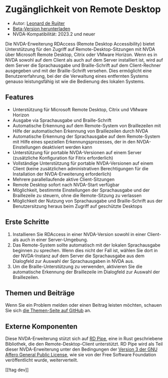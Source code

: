 # Zugänglichkeit von Remote Desktop #

* Autor: [Leonard de Ruijter][1]
* [Beta-Version herunterladen][2]
* NVDA-Kompatibilität: 2023.2 und neuer

Die NVDA-Erweiterung RDAccess (Remote Desktop Accessibility) bietet
Unterstützung für den Zugriff auf Remote-Desktop-Sitzungen mit NVDA über
Microsoft Remote Desktop, Citrix oder VMware Horizon. Wenn es in NVDA sowohl
auf dem Client als auch auf dem Server installiert ist, wird  auf dem Server
die Sprachausgabe und Braille-Schrift auf dem Client-Rechner ausgegeben und
mit der Braille-Schrift versehen. Dies ermöglicht eine Benutzererfahrung,
bei der die Verwaltung eines entfernten Systems genauso leistungsfähig ist
wie die Bedienung des lokalen Systems.

## Features

* Unterstützung für Microsoft Remote Desktop, Citrix und VMware Horizon
* Ausgabe via Sprachausgabe und Braille-Schrift
* Automatische Erkennung auf dem Remote-System von Braillezeilen mit Hilfe
  der automatischen Erkennung von Braillezeilen durch NVDA
* Automatische Erkennung der Sprachausgabe auf dem Remote-System mit Hilfe
  eines speziellen Erkennungsprozesses, der in den NVDA-Einstellungen
  deaktiviert werden kann
* Unterstützung für portable NVDA-Versionen auf einem Server (zusätzliche
  Konfiguration für Fitrix erforderlich)
* Vollständige Unterstützung für portable NVDA-Versionen auf einem Client
  (keine zusätzlichen administrativen Berechtigungen für die Installation
  der NVDA-Erweiterung erforderlich)
* Mehrere parallellaufende aktive Client-Sitzungen
* Remote Desktop sofort nach NVDA-Start verfügbar
* Möglichkeit, bestimmte Einstellungen der Sprachausgabe und der
  Braillezeile zu steuern, ohne die Remote-Sitzung zu verlassen
* Möglichkeit der Nutzung von Sprachausgabe und Braille-Schrift aus der
  Benutzersitzung heraus beim Zugriff auf geschützte Desktops

## Erste Schritte

1. Installieren Sie RDAccess in einer NVDA-Version sowohl in einer Client-
   als auch in einer Server-Umgebung.
1. Das Remote-System sollte automatisch mit der lokalen Sprachausgabe
   beginnen zu sprechen. Wenn dies nicht der Fall ist, wählen Sie dort in
   der NVDA-Instanz auf dem Server die Sprachausgabe aus dem Dialogfeld zur
   Auswahl der Sprachausgaben in NVDA aus.
1. Um die Braille-Unterstützung zu verwenden, aktivieren Sie die
   automatische Erkennung der Braillezeile im Dialogfeld zur Auswahl der
   Braillezeilen.

## Themen und Beiträge

Wenn Sie ein Problem melden oder einen Beitrag leisten möchten, schauen Sie
sich [die Themen-Seite auf GitHub][3] an.

## Externe Komponenten

Diese NVDA-Erweiterung stützt sich auf [RD Pipe][4], eine in Rust
geschriebene Bibliothek, die den Remote-Desktop-Client unterstützt. RD Pipe
wird als Teil dieser NVDA-Erweiterung unter den Bedingungen der [Version 3
der GNU Affero General Public License][5], wie sie von der Free Software
Foundation veröffentlicht wurde, weiterverteilt.

[[!tag dev]]

[1]: https://github.com/leonardder/

[2]: https://www.nvaccess.org/addonStore/legacy?file=rdAccess-beta

[3]: https://github.com/leonardder/rdAccess/issues

[4]: https://github.com/leonardder/rd_pipe-rs

[5]: https://github.com/leonardder/rd_pipe-rs/blob/master/LICENSE
